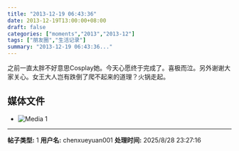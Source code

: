 ```yaml
---
title: "2013-12-19 06:43:36"
date: 2013-12-19T13:00:00+08:00
draft: false
categories: ["moments","2013","2013-12"]
tags: ["朋友圈","生活记录"]
summary: "2013-12-19 06:43:36..."
---
```


之前一直太胖不好意思Cosplay她。今天心愿终于完成了。喜极而泣。另外谢谢大家关心。女王大人岂有跌倒了爬不起来的道理？火锅走起。

## 媒体文件

- ![Media 1](/Moments/photos/2013-12-19/201312190643360.jpg)

---

**帖子类型:** 1
**用户名:** chenxueyuan001
**处理时间:** 2025/8/28 23:27:16